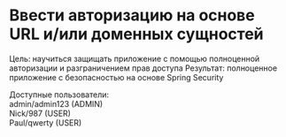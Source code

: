 # Ввести авторизацию на основе URL и/или доменных сущностей

Цель: научиться защищать приложение с помощью полноценной авторизации и разграничением прав доступа
Результат: полноценное приложение с безопасностью на основе Spring Security

Доступные пользователи:<br/>
admin/admin123 (ADMIN)<br/>
Nick/987 (USER)<br/>
Paul/qwerty (USER)<br/>